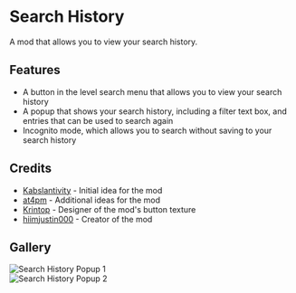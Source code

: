 # Search History
A mod that allows you to view your search history.

## Features
- A button in the level search menu that allows you to view your search history
- A popup that shows your search history, including a filter text box, and entries that can be used to search again
- Incognito mode, which allows you to search without saving to your search history

## Credits
- [Kabslantivity](user:17597362) - Initial idea for the mod
- [at4pm](user:27791517) - Additional ideas for the mod
- [Krintop](user:7242014) - Designer of the mod's button texture
- [hiimjustin000](user:7466002) - Creator of the mod

## Gallery
![Search History Popup 1](hiimjustin000.search_history/image1.png?scale=0.625)\
![Search History Popup 2](hiimjustin000.search_history/image2.png?scale=0.625)